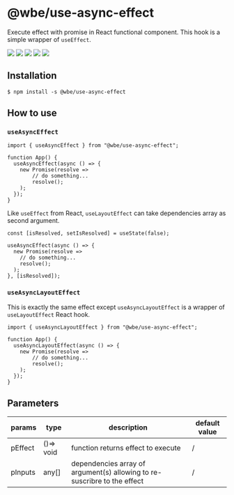 # @wbe/use-async-effect

Execute effect with promise in React functional component.
This hook is a simple wrapper of `useEffect`.

![](https://img.shields.io/npm/v/@wbe/use-async-effect/latest.svg)
![](https://img.shields.io/bundlephobia/minzip/@wbe/use-async-effect.svg)
![](https://img.shields.io/david/willybrauner/libraries.svg?path=packages%2Freact-hooks%2Fuse-async-effect)
![](https://img.shields.io/npm/dt/@wbe/use-async-effect.svg)
![](https://img.shields.io/npm/l/@wbe/use-async-effect.svg)

## Installation

```shell script
$ npm install -s @wbe/use-async-effect
```

## How to use

### `useAsyncEffect`

```tsx
import { useAsyncEffect } from "@wbe/use-async-effect";

function App() {
  useAsyncEffect(async () => {
    new Promise(resolve =>
        // do something...
        resolve();
    );
  });
}
```

Like `useEffect` from React, `useLayoutEffect` can take dependencies
array as second argument.

```tsx
const [isResolved, setIsResolved] = useState(false);

useAsyncEffect(async () => {
  new Promise(resolve =>
    // do something...
    resolve();
  );
}, [isResolved]);
```

### `useAsyncLayoutEffect`

This is exactly the same effect except `useAsyncLayoutEffect`
is a wrapper of `useLayoutEffect` React hook.

```tsx
import { useAsyncLayoutEffect } from "@wbe/use-async-effect";

function App() {
  useAsyncLayoutEffect(async () => {
    new Promise(resolve =>
        // do something...
        resolve();
    );
  });
}
```

## Parameters

| params  | type      | description                                                              | default value |
| ------- | --------- | ------------------------------------------------------------------------ | ------------- |
| pEffect | ()=> void | function returns effect to execute                                       | /             |
| pInputs | any[]     | dependencies array of argument(s) allowing to re-suscribre to the effect | /             |
